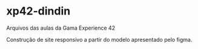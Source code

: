 # xp42-dindin
Arquivos das aulas da Gama Experience 42

Construção de site responsivo a partir do modelo apresentado pelo figma.
